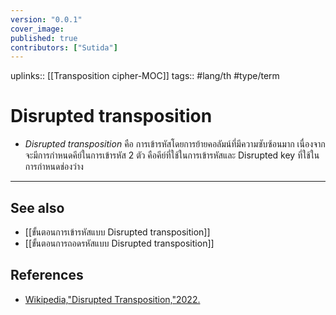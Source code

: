 ```yaml
---
version: "0.0.1"
cover_image:
published: true
contributors: ["Sutida"]
---
```

uplinks:: [[Transposition cipher-MOC]]
tags:: #lang/th #type/term 

# Disrupted transposition
- *Disrupted transposition* คือ การเข้ารหัสโดยการย้ายคอลัมน์ที่มีความซับซ้อนมาก เนื่องจากจะมีการกำหนดคีย์ในการเข้ารหัส 2 ตัว คือคีย์ที่ใช้ในการเข้ารหัสและ Disrupted key ที่ใช้ในการกำหนดช่องว่าง

---
## See also
- [[ขั้นตอนการเข้ารหัสแบบ Disrupted transposition]]
- [[ขั้นตอนการถอดรหัสแบบ Disrupted transposition]]
## References
- [Wikipedia,"Disrupted Transposition,"2022.](https://en.wikipedia.org/wiki/Transposition_cipher#Disrupted_transposition)
